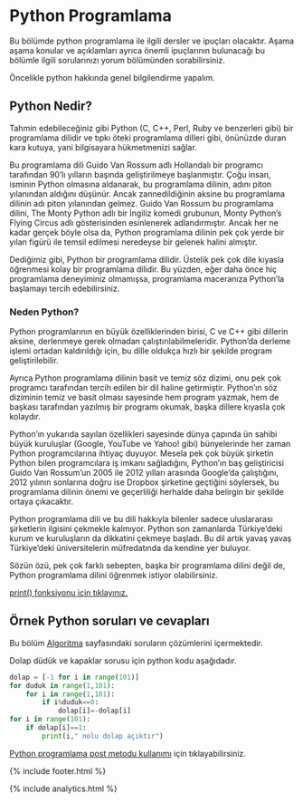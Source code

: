 # Python Programlama

Bu bölümde python programlama ile ilgili dersler ve ipuçları olacaktır. Aşama aşama konular ve açıklamları ayrıca önemli ipuçlarının bulunacağı bu bölümle ilgili sorularınızı yorum bölümünden sorabilirsiniz.

Öncelikle python hakkında genel bilgilendirme yapalım.

## Python Nedir?

Tahmin edebileceğiniz gibi Python (C, C++, Perl, Ruby ve benzerleri gibi) bir programlama dilidir ve tıpkı öteki programlama dilleri gibi, önünüzde duran kara kutuya, yani bilgisayara hükmetmenizi sağlar.

Bu programlama dili Guido Van Rossum adlı Hollandalı bir programcı tarafından 90’lı yılların başında geliştirilmeye başlanmıştır. Çoğu insan, isminin Python olmasına aldanarak, bu programlama dilinin, adını piton yılanından aldığını düşünür. Ancak zannedildiğinin aksine bu programlama dilinin adı piton yılanından gelmez. Guido Van Rossum bu programlama dilini, The Monty Python adlı bir İngiliz komedi grubunun, Monty Python’s Flying Circus adlı gösterisinden esinlenerek adlandırmıştır. Ancak her ne kadar gerçek böyle olsa da, Python programlama dilinin pek çok yerde bir yılan figürü ile temsil edilmesi neredeyse bir gelenek halini almıştır.

Dediğimiz gibi, Python bir programlama dilidir. Üstelik pek çok dile kıyasla öğrenmesi kolay bir programlama dilidir. Bu yüzden, eğer daha önce hiç programlama deneyiminiz olmamışsa, programlama maceranıza Python’la başlamayı tercih edebilirsiniz.

### Neden Python?
Python programlarının en büyük özelliklerinden birisi, C ve C++ gibi dillerin aksine, derlenmeye gerek olmadan çalıştırılabilmeleridir. Python’da derleme işlemi ortadan kaldırıldığı için, bu dille oldukça hızlı bir şekilde program geliştirilebilir.

Ayrıca Python programlama dilinin basit ve temiz söz dizimi, onu pek çok programcı tarafından tercih edilen bir dil haline getirmiştir. Python’ın söz diziminin temiz ve basit olması sayesinde hem program yazmak, hem de başkası tarafından yazılmış bir programı okumak, başka dillere kıyasla çok kolaydır.

Python’ın yukarıda sayılan özellikleri sayesinde dünya çapında ün sahibi büyük kuruluşlar (Google, YouTube ve Yahoo! gibi) bünyelerinde her zaman Python programcılarına ihtiyaç duyuyor. Mesela pek çok büyük şirketin Python bilen programcılara iş imkanı sağladığını, Python’ın baş geliştiricisi Guido Van Rossum’un 2005 ile 2012 yılları arasında Google’da çalıştığını, 2012 yılının sonlarına doğru ise Dropbox şirketine geçtiğini söylersek, bu programlama dilinin önemi ve geçerliliği herhalde daha belirgin bir şekilde ortaya çıkacaktır.

Python programlama dili ve bu dili hakkıyla bilenler sadece uluslararası şirketlerin ilgisini çekmekle kalmıyor. Python son zamanlarda Türkiye’deki kurum ve kuruluşların da dikkatini çekmeye başladı. Bu dil artık yavaş yavaş Türkiye’deki üniversitelerin müfredatında da kendine yer buluyor.

Sözün özü, pek çok farklı sebepten, başka bir programlama dilini değil de, Python programlama dilini öğrenmek istiyor olabilirsiniz.

[print() fonksiyonu için tıklayınız.](https://sonsuzus.github.io/python-print)

## Örnek Python soruları ve cevapları

Bu bölüm [Algoritma](https://sonsuzus.github.io/algoritma) sayfasındaki soruların çözümlerini içermektedir.

Dolap düdük ve kapaklar sorusu için python kodu aşağıdadır.

```python
dolap = [-1 for i in range(101)]
for duduk in range(1,101):
    for i in range(1,101):
        if i%duduk==0:
            dolap[i]=-dolap[i]
for i in range(101):
    if dolap[i]==1:
        print(i," nolu dolap açıktır")
```

[Python programlama post metodu kullanımı](https://sonsuzus.github.io/python-programlama-post-metodu-kullanimi) için tıklayabilirsiniz.


{% include footer.html %}

{% include analytics.html %}

